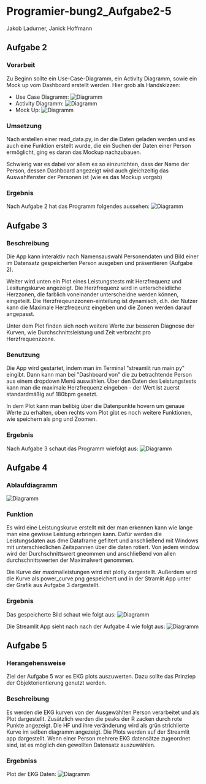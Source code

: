 # Programier-bung2_Aufgabe2-5
Jakob Ladurner, Janick Hoffmann
## Aufgabe 2
### Vorarbeit
Zu Beginn sollte ein Use-Case-Diagramm, ein Activity Diagramm, sowie ein Mock up vom Dashboard erstellt werden.
Hier grob als Handskizzen:
- Use Case Diagramm:
![Diagramm](pictures_readme/Use_case.png)
- Activity Diagramm:
![Diagramm](pictures_readme/Activity.png)
- Mock Up:
![Diagramm](pictures_readme/mockup.png)

### Umsetzung
Nach erstellen einer read_data.py, in der die Daten geladen werden und es auch eine Funktion erstellt wurde, die ein Suchen der Daten einer Person ermöglicht, ging es daran das Mockup nachzubauen.

Schwierig war es dabei vor allem es so einzurichten, dass der Name der Person, dessen Dashboard angezeigt wird auch gleichzeitig das Auswahlfenster der Personen ist (wie es das Mockup vorgab)

### Ergebnis
Nach Aufgabe 2 hat das Programm folgendes aussehen:
![Diagramm](pictures_readme/nach_Aufgabe_2.png)


## Aufgabe 3
### Beschreibung
Die App kann interaktiv nach Namensauswahl Personendaten und Bild einer im Datensatz gespeicherten Person ausgeben und präsentieren (Aufgabe 2).

Weiter wird unten ein Plot eines Leistungstests mit Herzfrequenz und Lesitungskurve angezeigt. Die Herzfrequenz wird in unterscheidliche Herzzonen, die farblich voneinander unterscheidne werden können, eingeteilt. Die Herzfreqeunzzonen-einteilung ist dynamisch, d.h. der Nutzer kann die Maximale Herzfreqeunz eingeben und die Zonen werden darauf angepasst.

Unter dem Plot finden sich noch weitere Werte zur besseren Diagnose der Kurven, wie Durchschnittsleistung und Zeit verbracht pro Herzfrequenzzone.

### Benutzung
Die App wird gestartet, indem man im Terminal "streamlit run main.py" eingibt. Dann kann man bei "Dashboard von" die zu betrachtende Person aus einem dropdown Menü auswählen. Über den Daten des Leistungstests kann man die maximale Herzfrequenz eingeben - der Wert ist zuerst standardmäßig auf 180bpm gesetzt.

In dem Plot kann man belibig über die Datenpunkte hovern um genaue Werte zu erhalten, oben rechts vom Plot gibt es noch weitere Funktionen, wie speichern als png und Zoomen.


### Ergebnis
Nach Aufgabe 3 schaut das Programm wiefolgt aus:
![Diagramm](pictures_readme/nach_Aufgabe_3.png)



## Aufgabe 4
### Ablaufdiagramm
![Diagramm](pictures_readme/Ablaufdiagramm_Aufgabe4.png)
### Funktion
Es wird eine Leistungskurve erstellt mit der man erkennen kann wie lange man eine gewisse Leistung erbringen kann. Dafür werden die Leistungsdaten aus dme Dataframe gefiltert und anschließend mit Windows mit unterschiedlichen Zeitspannen über die daten rotiert. Von jedem window wird der Durchschnittswert gneommen und anschließend von allen durchschnittswerten der Maximalwert genommen.

Die Kurve der maximalleistungen wird mit plotly dargestellt. Außerdem wird die Kurve als power_curve.png gespeichert und in der Stramlit App unter der Grafik aus Aufgabe 3 dargestellt. 

### Ergebnis
Das gespeicherte Bild schaut wie folgt aus:
![Diagramm](pictures_readme/power_curve.png)

Die Streamlit App sieht nach nach der Aufgabe 4 wie folgt aus:
![Diagramm](pictures_readme/power_curve_streamlit.png)



## Aufgabe 5
### Herangehensweise
Ziel der Aufgabe 5 war es EKG plots auszuwerten. Dazu sollte das Prinziep der Objektorientierung genutzt werden.

### Beschreibung
Es werden die EKG kurven von der Ausgewählten Person verarbeitet und als Plot dargestellt. Zusätzlich werden die peaks der R zacken durch rote Punkte angezeigt. Die HF und ihre veränderung wird als grün strichlierte Kurve im selben diagramm angezeigt.
Die Plots werden auf der Streamlit app dargestellt.
Wenn einer Person mehrere EKG datensätze zugeordnet sind, ist es möglich den gewollten Datensatz auszuwählen.

### Ergebniss
Plot der EKG Daten:
![Diagramm](pictures_readme/EKG_Kurve.png)





